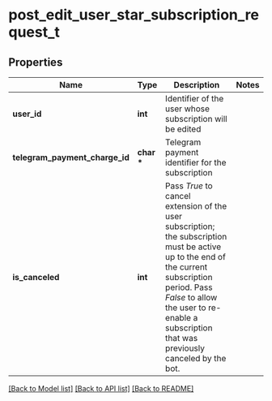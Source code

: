 # post_edit_user_star_subscription_request_t

## Properties
Name | Type | Description | Notes
------------ | ------------- | ------------- | -------------
**user_id** | **int** | Identifier of the user whose subscription will be edited | 
**telegram_payment_charge_id** | **char \*** | Telegram payment identifier for the subscription | 
**is_canceled** | **int** | Pass *True* to cancel extension of the user subscription; the subscription must be active up to the end of the current subscription period. Pass *False* to allow the user to re-enable a subscription that was previously canceled by the bot. | 

[[Back to Model list]](../README.md#documentation-for-models) [[Back to API list]](../README.md#documentation-for-api-endpoints) [[Back to README]](../README.md)


